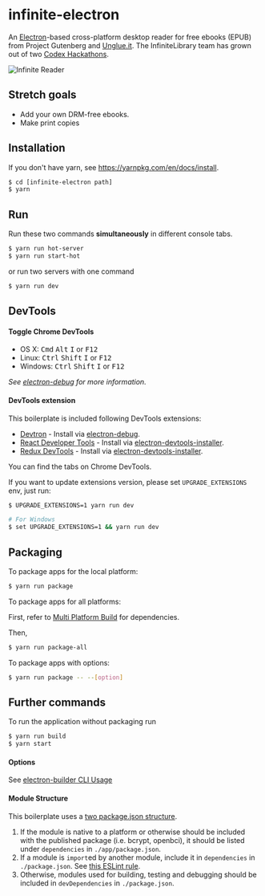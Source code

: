 # infinite-electron
An [Electron](http://electron.atom.io/)-based cross-platform desktop reader for free ebooks (EPUB) from Project Gutenberg and [Unglue.it](https://unglue.it).
The InfiniteLibrary team has grown out of two [Codex Hackathons](http://codexhackathon.com/).

![Infinite Reader](http://i.imgur.com/iLMH42N.jpg)

## Stretch goals

- Add your own DRM-free ebooks.
- Make print copies

## Installation
If you don't have yarn, see https://yarnpkg.com/en/docs/install.

```bash
$ cd [infinite-electron path]
$ yarn
```

## Run

Run these two commands __simultaneously__ in different console tabs.

```bash
$ yarn run hot-server
$ yarn run start-hot
```

or run two servers with one command

```bash
$ yarn run dev
```

## DevTools

#### Toggle Chrome DevTools

- OS X: <kbd>Cmd</kbd> <kbd>Alt</kbd> <kbd>I</kbd> or <kbd>F12</kbd>
- Linux: <kbd>Ctrl</kbd> <kbd>Shift</kbd> <kbd>I</kbd> or <kbd>F12</kbd>
- Windows: <kbd>Ctrl</kbd> <kbd>Shift</kbd> <kbd>I</kbd> or <kbd>F12</kbd>

*See [electron-debug](https://github.com/sindresorhus/electron-debug) for more information.*

#### DevTools extension

This boilerplate is included following DevTools extensions:

* [Devtron](https://github.com/electron/devtron) - Install via [electron-debug](https://github.com/sindresorhus/electron-debug).
* [React Developer Tools](https://github.com/facebook/react-devtools) - Install via [electron-devtools-installer](https://github.com/GPMDP/electron-devtools-installer).
* [Redux DevTools](https://github.com/zalmoxisus/redux-devtools-extension) - Install via [electron-devtools-installer](https://github.com/GPMDP/electron-devtools-installer).

You can find the tabs on Chrome DevTools.

If you want to update extensions version, please set `UPGRADE_EXTENSIONS` env, just run:

```bash
$ UPGRADE_EXTENSIONS=1 yarn run dev

# For Windows
$ set UPGRADE_EXTENSIONS=1 && yarn run dev
```

## Packaging

To package apps for the local platform:

```bash
$ yarn run package
```

To package apps for all platforms:

First, refer to [Multi Platform Build](https://github.com/electron-userland/electron-builder/wiki/Multi-Platform-Build) for dependencies.

Then,
```bash
$ yarn run package-all
```

To package apps with options:

```bash
$ yarn run package -- --[option]
```

## Further commands

To run the application without packaging run

```bash
$ yarn run build
$ yarn start
```


#### Options

See [electron-builder CLI Usage](https://github.com/electron-userland/electron-builder#cli-usage)

#### Module Structure

This boilerplate uses a [two package.json structure](https://github.com/electron-userland/electron-builder/wiki/Two-package.json-Structure).

1. If the module is native to a platform or otherwise should be included with the published package (i.e. bcrypt, openbci), it should be listed under `dependencies` in `./app/package.json`.
2. If a module is `import`ed by another module, include it in `dependencies` in `./package.json`.   See [this ESLint rule](https://github.com/benmosher/eslint-plugin-import/blob/master/docs/rules/no-extraneous-dependencies.md).
3. Otherwise, modules used for building, testing and debugging should be included in `devDependencies` in `./package.json`.
